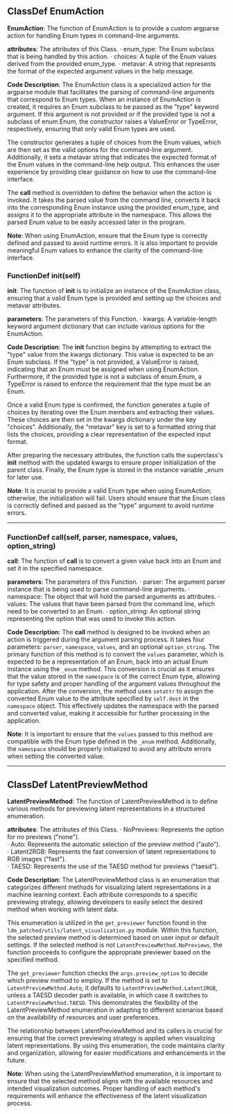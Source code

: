 ## ClassDef EnumAction
**EnumAction**: The function of EnumAction is to provide a custom argparse action for handling Enum types in command-line arguments.

**attributes**: The attributes of this Class.
· enum_type: The Enum subclass that is being handled by this action.
· choices: A tuple of the Enum values derived from the provided enum_type.
· metavar: A string that represents the format of the expected argument values in the help message.

**Code Description**: The EnumAction class is a specialized action for the argparse module that facilitates the parsing of command-line arguments that correspond to Enum types. When an instance of EnumAction is created, it requires an Enum subclass to be passed as the "type" keyword argument. If this argument is not provided or if the provided type is not a subclass of enum.Enum, the constructor raises a ValueError or TypeError, respectively, ensuring that only valid Enum types are used.

The constructor generates a tuple of choices from the Enum values, which are then set as the valid options for the command-line argument. Additionally, it sets a metavar string that indicates the expected format of the Enum values in the command-line help output. This enhances the user experience by providing clear guidance on how to use the command-line interface.

The __call__ method is overridden to define the behavior when the action is invoked. It takes the parsed value from the command line, converts it back into the corresponding Enum instance using the provided enum_type, and assigns it to the appropriate attribute in the namespace. This allows the parsed Enum value to be easily accessed later in the program.

**Note**: When using EnumAction, ensure that the Enum type is correctly defined and passed to avoid runtime errors. It is also important to provide meaningful Enum values to enhance the clarity of the command-line interface.
### FunctionDef __init__(self)
**__init__**: The function of __init__ is to initialize an instance of the EnumAction class, ensuring that a valid Enum type is provided and setting up the choices and metavar attributes.

**parameters**: The parameters of this Function.
· kwargs: A variable-length keyword argument dictionary that can include various options for the EnumAction.

**Code Description**: The __init__ function begins by attempting to extract the "type" value from the kwargs dictionary. This value is expected to be an Enum subclass. If the "type" is not provided, a ValueError is raised, indicating that an Enum must be assigned when using EnumAction. Furthermore, if the provided type is not a subclass of enum.Enum, a TypeError is raised to enforce the requirement that the type must be an Enum.

Once a valid Enum type is confirmed, the function generates a tuple of choices by iterating over the Enum members and extracting their values. These choices are then set in the kwargs dictionary under the key "choices". Additionally, the "metavar" key is set to a formatted string that lists the choices, providing a clear representation of the expected input format.

After preparing the necessary attributes, the function calls the superclass's __init__ method with the updated kwargs to ensure proper initialization of the parent class. Finally, the Enum type is stored in the instance variable _enum for later use.

**Note**: It is crucial to provide a valid Enum type when using EnumAction; otherwise, the initialization will fail. Users should ensure that the Enum class is correctly defined and passed as the "type" argument to avoid runtime errors.
***
### FunctionDef __call__(self, parser, namespace, values, option_string)
**__call__**: The function of __call__ is to convert a given value back into an Enum and set it in the specified namespace.

**parameters**: The parameters of this Function.
· parser: The argument parser instance that is being used to parse command-line arguments.
· namespace: The object that will hold the parsed arguments as attributes.
· values: The values that have been parsed from the command line, which need to be converted to an Enum.
· option_string: An optional string representing the option that was used to invoke this action.

**Code Description**: The __call__ method is designed to be invoked when an action is triggered during the argument parsing process. It takes four parameters: `parser`, `namespace`, `values`, and an optional `option_string`. The primary function of this method is to convert the `values` parameter, which is expected to be a representation of an Enum, back into an actual Enum instance using the `_enum` method. This conversion is crucial as it ensures that the value stored in the `namespace` is of the correct Enum type, allowing for type safety and proper handling of the argument values throughout the application. After the conversion, the method uses `setattr` to assign the converted Enum value to the attribute specified by `self.dest` in the `namespace` object. This effectively updates the namespace with the parsed and converted value, making it accessible for further processing in the application.

**Note**: It is important to ensure that the `values` passed to this method are compatible with the Enum type defined in the `_enum` method. Additionally, the `namespace` should be properly initialized to avoid any attribute errors when setting the converted value.
***
## ClassDef LatentPreviewMethod
**LatentPreviewMethod**: The function of LatentPreviewMethod is to define various methods for previewing latent representations in a structured enumeration.

**attributes**: The attributes of this Class.
· NoPreviews: Represents the option for no previews ("none").  
· Auto: Represents the automatic selection of the preview method ("auto").  
· Latent2RGB: Represents the fast conversion of latent representations to RGB images ("fast").  
· TAESD: Represents the use of the TAESD method for previews ("taesd").  

**Code Description**: The LatentPreviewMethod class is an enumeration that categorizes different methods for visualizing latent representations in a machine learning context. Each attribute corresponds to a specific previewing strategy, allowing developers to easily select the desired method when working with latent data.

This enumeration is utilized in the `get_previewer` function found in the `ldm_patched/utils/latent_visualization.py` module. Within this function, the selected preview method is determined based on user input or default settings. If the selected method is not `LatentPreviewMethod.NoPreviews`, the function proceeds to configure the appropriate previewer based on the specified method.

The `get_previewer` function checks the `args.preview_option` to decide which preview method to employ. If the method is set to `LatentPreviewMethod.Auto`, it defaults to `LatentPreviewMethod.Latent2RGB`, unless a TAESD decoder path is available, in which case it switches to `LatentPreviewMethod.TAESD`. This demonstrates the flexibility of the LatentPreviewMethod enumeration in adapting to different scenarios based on the availability of resources and user preferences.

The relationship between LatentPreviewMethod and its callers is crucial for ensuring that the correct previewing strategy is applied when visualizing latent representations. By using this enumeration, the code maintains clarity and organization, allowing for easier modifications and enhancements in the future.

**Note**: When using the LatentPreviewMethod enumeration, it is important to ensure that the selected method aligns with the available resources and intended visualization outcomes. Proper handling of each method's requirements will enhance the effectiveness of the latent visualization process.
